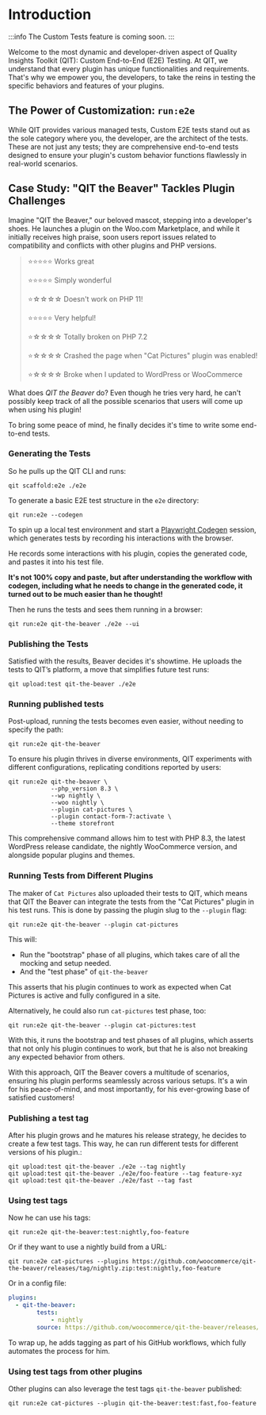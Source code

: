 # Introduction

:::info
The Custom Tests feature is coming soon.
:::

Welcome to the most dynamic and developer-driven aspect of Quality Insights Toolkit (QIT): Custom End-to-End (E2E) Testing. At QIT, we understand that every plugin has unique functionalities and requirements. That's why we empower you, the developers, to take the reins in testing the specific behaviors and features of your plugins.

## The Power of Customization: `run:e2e`

While QIT provides various managed tests, Custom E2E tests stand out as the sole category where you, the developer, are the architect of the tests. These are not just any tests; they are comprehensive end-to-end tests designed to ensure your plugin's custom behavior functions flawlessly in real-world scenarios.

## Case Study: "QIT the Beaver" Tackles Plugin Challenges

Imagine "QIT the Beaver," our beloved mascot, stepping into a developer's shoes. He launches a plugin on the Woo.com Marketplace, and while it initially receives high praise, soon users report issues related to compatibility and conflicts with other plugins and PHP versions.

> ⭐⭐⭐⭐⭐ Works great
> 
> ⭐⭐⭐⭐⭐ Simply wonderful
> 
> ⭐☆☆☆☆ Doesn't work on PHP 11!
>
> ⭐⭐⭐⭐⭐ Very helpful!
> 
> ⭐☆☆☆☆ Totally broken on PHP 7.2
> 
> ⭐☆☆☆☆ Crashed the page when "Cat Pictures" plugin was enabled!
> 
> ⭐☆☆☆☆ Broke when I updated to WordPress or WooCommerce

What does _QIT the Beaver_ do? Even though he tries very hard, he can't possibly keep track of all the possible scenarios that users will come up when using his plugin!

To bring some peace of mind, he finally decides it's time to write some end-to-end tests.


### Generating the Tests

So he pulls up the QIT CLI and runs:

```qitbash
qit scaffold:e2e ./e2e
```

To generate a basic E2E test structure in the `e2e` directory:

```
qit run:e2e --codegen
```

To spin up a local test environment and start a [Playwright Codegen](https://playwright.dev/docs/codegen) session, which generates tests by recording his interactions with the browser.

He records some interactions with his plugin, copies the generated code, and pastes it into his test file.

**It's not 100% copy and paste, but after understanding the workflow with codegen, including what he needs to change in the generated code, it turned out to be much easier than he thought!**

Then he runs the tests and sees them running in a browser:

```qitbash
qit run:e2e qit-the-beaver ./e2e --ui
```

### Publishing the Tests

Satisfied with the results, Beaver decides it's showtime. He uploads the tests to QIT’s platform, a move that simplifies future test runs:

```qitbash
qit upload:test qit-the-beaver ./e2e
```

### Running published tests

Post-upload, running the tests becomes even easier, without needing to specify the path:

```qitbash
qit run:e2e qit-the-beaver
```

To ensure his plugin thrives in diverse environments, QIT experiments with different configurations, replicating conditions reported by users:

```qitbash
qit run:e2e qit-the-beaver \
            --php_version 8.3 \
            --wp nightly \
            --woo nightly \
            --plugin cat-pictures \
            --plugin contact-form-7:activate \
            --theme storefront
```

This comprehensive command allows him to test with PHP 8.3, the latest WordPress release candidate, the nightly WooCommerce version, and alongside popular plugins and themes.

### Running Tests from Different Plugins

The maker of `Cat Pictures` also uploaded their tests to QIT, which means that QIT the Beaver can integrate the tests from the "Cat Pictures" plugin in his test runs. This is done by passing the plugin slug to the `--plugin` flag:

```qitbash
qit run:e2e qit-the-beaver --plugin cat-pictures
```

This will:

- Run the "bootstrap" phase of all plugins, which takes care of all the mocking and setup needed.
- And the "test phase" of `qit-the-beaver`

This asserts that his plugin continues to work as expected when Cat Pictures is active and fully configured in a site.

Alternatively, he could also run `cat-pictures` test phase, too:

```qitbash
qit run:e2e qit-the-beaver --plugin cat-pictures:test
```

With this, it runs the bootstrap and test phases of all plugins, which asserts that not only his plugin continues to work, but that he is also not breaking any expected behavior from others.

With this approach, QIT the Beaver covers a multitude of scenarios, ensuring his plugin performs seamlessly across various setups. It's a win for his peace-of-mind, and most importantly, for his ever-growing base of satisfied customers!

### Publishing a test tag

After his plugin grows and he matures his release strategy, he decides to create a few test tags. This way, he can run different tests for different versions of his plugin.:

```qitbash
qit upload:test qit-the-beaver ./e2e --tag nightly
qit upload:test qit-the-beaver ./e2e/foo-feature --tag feature-xyz
qit upload:test qit-the-beaver ./e2e/fast --tag fast
```

### Using test tags

Now he can use his tags:

```qitbash
qit run:e2e qit-the-beaver:test:nightly,foo-feature
```

Or if they want to use a nightly build from a URL:

```qitbash
qit run:e2e cat-pictures --plugins https://github.com/woocommerce/qit-the-beaver/releases/tag/nightly.zip:test:nightly,foo-feature
```

Or in a config file:

```yaml
plugins:
  - qit-the-beaver:
        tests:
            - nightly
        source: https://github.com/woocommerce/qit-the-beaver/releases/tag/nightly.zip
```

To wrap up, he adds tagging as part of his GitHub workflows, which fully automates the process for him.

### Using test tags from other plugins

Other plugins can also leverage the test tags `qit-the-beaver` published:

```qitbash
qit run:e2e cat-pictures --plugin qit-the-beaver:test:fast,foo-feature
```